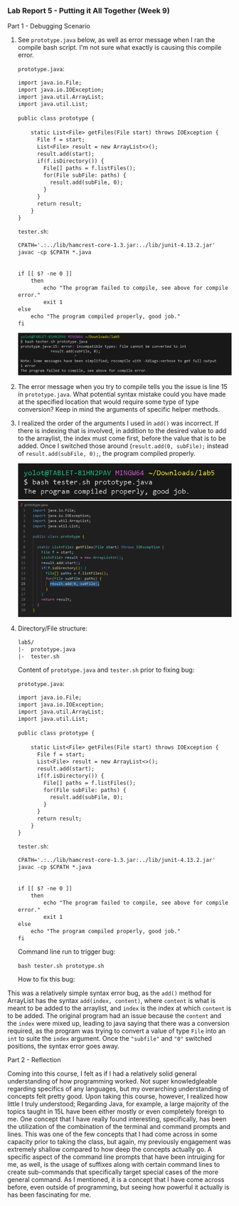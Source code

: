 ### Lab Report 5 - Putting it All Together (Week 9)

Part 1 - Debugging Scenario

1.	
	See ``prototype.java`` below, as well as error message when I ran the compile bash script. I'm not sure what exactly is causing this compile error.
	
	``prototype.java``:
	```
	import java.io.File;
	import java.io.IOException;
	import java.util.ArrayList;
	import java.util.List;
	
	public class prototype {
	
		static List<File> getFiles(File start) throws IOException {
		  File f = start;
		  List<File> result = new ArrayList<>();
		  result.add(start);
		  if(f.isDirectory()) {
		    File[] paths = f.listFiles();
		    for(File subFile: paths) {
		      result.add(subFile, 0);
		    }
		  }
		  return result;
		}
	}
	```
	
	``tester.sh``:
	```
	CPATH='.:../lib/hamcrest-core-1.3.jar:../lib/junit-4.13.2.jar'
	javac -cp $CPATH *.java
	
	
	if [[ $? -ne 0 ]]
	    then
	        echo "The program failed to compile, see above for compile error."
	        exit 1
 	else
 	    echo "The program compiled properly, good job."
	fi
	```
	![Image](lab5_1.png)
	
	
2. 
	The error message when you try to compile tells you the issue is line 15 in ``prototype.java``. What potential syntax mistake could you have made at the specified location that would require some type of type conversion? Keep in mind the arguments of specific helper methods.

3. 
   	I realized the order of the arguments I used in ``add()`` was incorrect. If there is indexing that is involved, in addition to the desired value to add to the arraylist, the index must come first, before the value that is to be added. Once I switched those around (``result.add(0, subFile);`` instead of ``result.add(subFile, 0);``, the program compiled properly.

   ![Image](lab5.2.png)
   ![Image](lab5.3.png)
	    
   
4. 
	Directory/File structure:
	```
	lab5/
	|-  prototype.java
	|-  tester.sh
	```
 	Content of ``prototype.java`` and ``tester.sh`` prior to fixing bug:

	``prototype.java``:
	```
	import java.io.File;
	import java.io.IOException;
	import java.util.ArrayList;
	import java.util.List;
	
	public class prototype {
	
		static List<File> getFiles(File start) throws IOException {
		  File f = start;
		  List<File> result = new ArrayList<>();
		  result.add(start);
		  if(f.isDirectory()) {
		    File[] paths = f.listFiles();
		    for(File subFile: paths) {
		      result.add(subFile, 0);
		    }
		  }
		  return result;
		}
	}
	```
	
	``tester.sh``:
	```
	CPATH='.:../lib/hamcrest-core-1.3.jar:../lib/junit-4.13.2.jar'
	javac -cp $CPATH *.java
	
	
	if [[ $? -ne 0 ]]
	    then
	        echo "The program failed to compile, see above for compile error."
	        exit 1
 	else
 	    echo "The program compiled properly, good job."
	fi
	```
 	Command line run to trigger bug:

	``bash tester.sh prototype.sh``
	
 	How to fix this bug:

This was a relatively simple syntax error bug, as the ``add()`` method for ArrayList has the syntax ``add(index, content)``, where ``content`` is what is meant to be added to the arraylist, and ``index`` is the index at which ``content`` is to be added. The original program had an issue because the ``content`` and the ``index`` were mixed up, leading to java saying that there was a conversion required, as the program was trying to convert a value of type ``File`` into an ``int`` to suite the ``index`` argument. Once the ``"subfile"`` and ``"0"`` switched positions, the syntax error goes away.


Part 2 - Reflection

Coming into this course, I felt as if I had a relatively solid general understanding of how programming worked. Not super knowledgleable regarding specifics of any languages, but my overarching understanding of concepts felt pretty good. Upon taking this course, however, I realized how little I truly understood; Regarding Java, for example, a large majority of the topics taught in 15L have been either mostly or even completely foreign to me.
One concept that I have really found interesting, specifically, has been the utilization of the combination of the terminal and command prompts and lines. This was one of the few concepts that I had come across in some capacity prior to taking the class, but again, my previously engagement was extremely shallow compared to how deep the concepts actually go. A specific aspect of the command line prompts that have been intruiging for me, as well, is the usage of suffixes along with certain command lines to create sub-commands that specifically target special cases of the more general command. As I mentioned, it is a concept that I have come across before, even outside of programming, but seeing how powerful it actually is has been fascinating for me.
